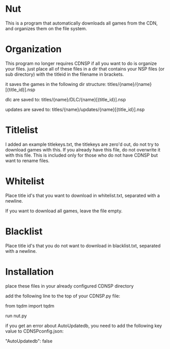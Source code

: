 # Nut
This is a program  that automatically downloads all games from the CDN, and organizes them on the file system.

# Organization
This program no longer requires CDNSP if all you want to do is organize your files.  just place all of these files in a dir that contains your NSP files (or sub directory) with the titleid in the filename in brackets.  

it saves the games in the following dir structure: titles/{name}/{name}[{title_id}].nsp

dlc are saved to: titles/{name}/DLC/{name}[{title_id}].nsp

updates  are saved to: titles/{name}/updates/{name}[{title_id}].nsp

# Titlelist
I added an example titlekeys.txt, the titlekeys are zero'd out, do not try to download games with this.  If you already have this file, do not overwrite it with this file.  This is included only for those who do not have CDNSP but want to rename files.

# Whitelist
Place title id's that you want to download in whitelist.txt, separated with a newline.

If you want to download all games, leave the file empty.

# Blacklist 
Place title id's that you do not want to download in blacklist.txt, separated with a newline.

# Installation
place these files in your already configured CDNSP directory

add the following line to the top of your CDNSP.py file:

from tqdm import tqdm

run nut.py

if you get an error about AutoUpdatedb, you need to add the following key value to CDNSPconfig.json:

"AutoUpdatedb": false
